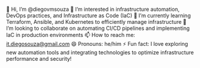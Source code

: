 
👋 Hi, I’m @diegovmsouza
👀 I’m interested in infrastructure automation, DevOps practices, and Infrastructure as Code (IaC)
🌱 I’m currently learning Terraform, Ansible, and Kubernetes to efficiently manage infrastructure
💞️ I’m looking to collaborate on automating CI/CD pipelines and implementing IaC in production environments
📫 How to reach me: it.diegosouza@gmail.com
😄 Pronouns: he/him
⚡ Fun fact: I love exploring new automation tools and integrating technologies to optimize infrastructure performance and security!

<!---
diegovmsouza/diegovmsouza is a ✨ special ✨ repository because its `README.md` (this file) appears on your GitHub profile.
You can click the Preview link to take a look at your changes.
--->
